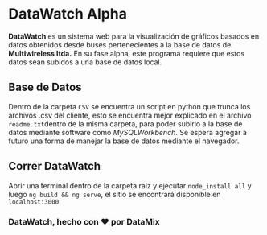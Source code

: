 # DataWatch Alpha

**DataWatch** es un sistema web para la visualización de gráficos basados en datos obtenidos desde buses pertenecientes a la base de datos de **Multiwireless ltda.** En su fase alpha, este programa requiere que estos datos sean subidos a una base de datos local.

## Base de Datos

Dentro de la carpeta `CSV` se encuentra un script en python que trunca los archivos .csv del cliente, esto se encuentra mejor explicado en el archivo `readme.txt`dentro de la misma carpeta, para poder subirlo a la base de datos mediante software como *MySQLWorkbench*. Se espera agregar a futuro una forma de manejar la base de datos mediante el navegador.

## Correr DataWatch

Abrir una terminal dentro de la carpeta raíz y ejecutar `node_install all` y luego `ng build && ng serve`, el sitio se encontrará disponible en `localhost:3000`

### DataWatch, hecho con ♥ por DataMix
